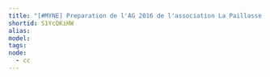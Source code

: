```yaml
---
title: "[#MYNE] Preparation de l'AG 2016 de l'association La Paillasse Saone"
shortid: S1YcQKiHW
alias:
model:
tags:
node: 
  - cc
---
```

